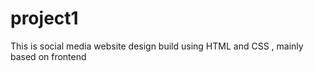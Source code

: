 # project1
This is social media website design build using HTML and CSS  , mainly based on frontend
